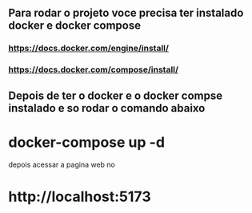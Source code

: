 ## Para rodar o projeto voce precisa ter instalado docker e docker compose

### https://docs.docker.com/engine/install/

### https://docs.docker.com/compose/install/

## Depois de ter o docker e o docker compse instalado e so rodar o comando abaixo

# docker-compose up -d

depois acessar a pagina web no

# http://localhost:5173
